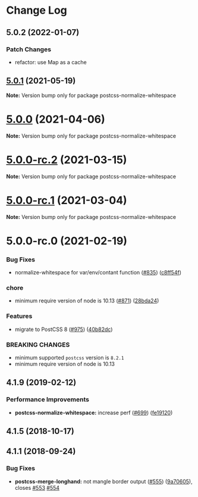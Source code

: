 # Change Log

## 5.0.2 (2022-01-07)

### Patch Changes

- refactor: use Map as a cache

## [5.0.1](https://github.com/cssnano/cssnano/compare/postcss-normalize-whitespace@5.0.0...postcss-normalize-whitespace@5.0.1) (2021-05-19)

**Note:** Version bump only for package postcss-normalize-whitespace

# [5.0.0](https://github.com/cssnano/cssnano/compare/postcss-normalize-whitespace@5.0.0-rc.2...postcss-normalize-whitespace@5.0.0) (2021-04-06)

**Note:** Version bump only for package postcss-normalize-whitespace

# [5.0.0-rc.2](https://github.com/cssnano/cssnano/compare/postcss-normalize-whitespace@5.0.0-rc.1...postcss-normalize-whitespace@5.0.0-rc.2) (2021-03-15)

**Note:** Version bump only for package postcss-normalize-whitespace

# [5.0.0-rc.1](https://github.com/cssnano/cssnano/compare/postcss-normalize-whitespace@5.0.0-rc.0...postcss-normalize-whitespace@5.0.0-rc.1) (2021-03-04)

**Note:** Version bump only for package postcss-normalize-whitespace

# 5.0.0-rc.0 (2021-02-19)

### Bug Fixes

- normalize-whitespace for var/env/contant function ([#835](https://github.com/cssnano/cssnano/issues/835)) ([c8ff54f](https://github.com/cssnano/cssnano/commit/c8ff54f4f6a168ca2a6f74d6fdbef5f28dc89282))

### chore

- minimum require version of node is 10.13 ([#871](https://github.com/cssnano/cssnano/issues/871)) ([28bda24](https://github.com/cssnano/cssnano/commit/28bda243e32ce3ba89b3c358a5f78727b3732f11))

### Features

- migrate to PostCSS 8 ([#975](https://github.com/cssnano/cssnano/issues/975)) ([40b82dc](https://github.com/cssnano/cssnano/commit/40b82dca7f53ac02cd4fe62846dec79b898ccb49))

### BREAKING CHANGES

- minimum supported `postcss` version is `8.2.1`
- minimum require version of node is 10.13

## 4.1.9 (2019-02-12)

### Performance Improvements

- **postcss-normalize-whitespace:** increase perf ([#699](https://github.com/cssnano/cssnano/issues/699)) ([fe19120](https://github.com/cssnano/cssnano/commit/fe19120a4fc1e3c8cb014c40fc0e01cb95ffac5a))

## 4.1.5 (2018-10-17)

## 4.1.1 (2018-09-24)

### Bug Fixes

- **postcss-merge-longhand:** not mangle border output ([#555](https://github.com/cssnano/cssnano/issues/555)) ([9a70605](https://github.com/cssnano/cssnano/commit/9a706050b621e7795a9bf74eb7110b5c81804ffe)), closes [#553](https://github.com/cssnano/cssnano/issues/553) [#554](https://github.com/cssnano/cssnano/issues/554)
